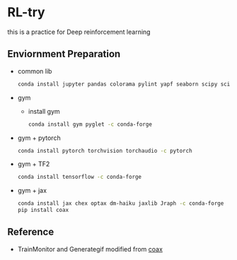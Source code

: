 # RL-try
this is a practice for Deep reinforcement learning

## Enviornment Preparation

- common lib

  ```bash
  conda install jupyter pandas colorama pylint yapf seaborn scipy scikit-learn tqdm tensorboardx tensorboard pillow -y -c conda-forge
  ```

- gym
  - install gym

    ```bash
    conda install gym pyglet -c conda-forge
    ```

- gym + pytorch
  
  ```bash
  conda install pytorch torchvision torchaudio -c pytorch
  ```

- gym + TF2
  
  ```bash
  conda install tensorflow -c conda-forge
  ```

- gym + jax

  ```bash
  conda install jax chex optax dm-haiku jaxlib Jraph -c conda-forge
  pip install coax
  ```


## Reference

- TrainMonitor and Generategif modified from [coax](https://github.com/coax-dev/coax)
